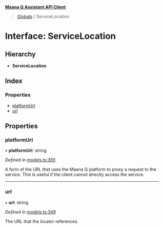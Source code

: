 **[Maana Q Assistant API Client](../README.md)**

> [Globals](../README.md) / ServiceLocation

# Interface: ServiceLocation

## Hierarchy

* **ServiceLocation**

## Index

### Properties

* [platformUrl](servicelocation.md#platformurl)
* [url](servicelocation.md#url)

## Properties

### platformUrl

•  **platformUrl**: string

*Defined in [models.ts:355](https://github.com/maana-io/q-assistant-client/blob/18eccdb/src/models.ts#L355)*

A form of the URL that uses the Maana Q platform to proxy a request to the
service. This is useful if the client cannot directly access the service.

___

### url

•  **url**: string

*Defined in [models.ts:349](https://github.com/maana-io/q-assistant-client/blob/18eccdb/src/models.ts#L349)*

The URL that the locator references.
